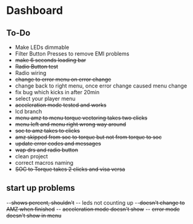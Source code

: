 Dashboard
=========

To-Do
-----------

- Make LEDs dimmable
- Filter Button Presses to remove EMI problems
- ~~make 6 seconds loading bar~~
- ~~Radio Button test~~
- Radio wiring 
- ~~change to error menu on error change~~
- change back to right menu, once error change caused menu change
- fix bug which kicks in after 20min 
- select your player menu
- ~~acceleration mode tested and works~~
- lcd branch
- ~~menu amz to menu torque vectoring takes two clicks~~
- ~~menu left and menu right wrong way around~~
- ~~soc to amz takes to clicks~~
- ~~amz skipped from soc to torque but not from torque to soc~~
- ~~update error codes and messages~~
- ~~wap drs and radio button~~
- clean project
- correct macros naming
- ~~SOC to Torque takes 2 clicks and visa versa~~

start up problems
-----------------

--~~shows percent, shouldn't~~
-- leds not counting up
--~~doesn't change to AMZ when finished~~
-- ~~acceleration mode doesn't show~~
-- ~~error mode doesn't show in menu~~
